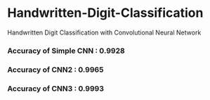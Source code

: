 # Handwritten-Digit-Classification
Handwritten Digit Classification with Convolutional Neural Network
### Accuracy of Simple CNN : 0.9928
### Accuracy of CNN2 : 0.9965
### Accuracy of CNN3 : 0.9993
